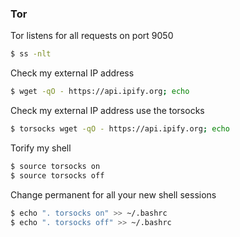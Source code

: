### Tor

Tor listens for all requests on port 9050

```sh
$ ss -nlt
```

Check my external IP address

```sh
$ wget -qO - https://api.ipify.org; echo
```

Check my external IP address use the torsocks

```sh
$ torsocks wget -qO - https://api.ipify.org; echo
```

Torify my shell

```sh
$ source torsocks on
$ source torsocks off
```

Change permanent for all your new shell sessions

```sh
$ echo ". torsocks on" >> ~/.bashrc
$ echo ". torsocks off" >> ~/.bashrc
```
